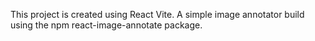 This project is created using React Vite. A simple image annotator build using the npm react-image-annotate package.
